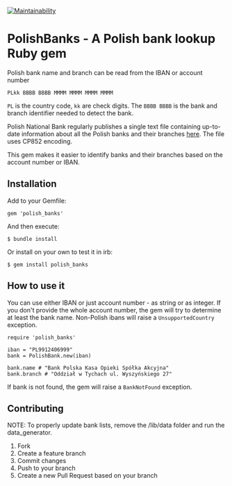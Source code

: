 [![Maintainability](https://api.codeclimate.com/v1/badges/a5433c0ccc67049740e7/maintainability)](https://codeclimate.com/github/mczuchnowski/polish_banks/maintainability)

# PolishBanks - A Polish bank lookup Ruby gem

Polish bank name and branch can be read from the IBAN or account number

`PLkk BBBB BBBB MMMM MMMM MMMM MMMM`

`PL` is the country code, `kk` are check digits. The `BBBB BBBB` is the bank and branch identifier needed to detect the bank.

Polish National Bank regularly publishes a single text file containing up-to-date information about all the Polish banks and their branches [here](https://ewib.nbp.pl/faces/PlainDok?dokNazwa=plewibnra.txt). The file uses CP852 encoding.

This gem makes it easier to identify banks and their branches based on the account number or IBAN.

## Installation

Add to your Gemfile:

    gem 'polish_banks'

And then execute:

    $ bundle install

Or install on your own to test it in irb:

    $ gem install polish_banks

## How to use it

You can use either IBAN or just account number - as string or as integer. If you don't provide the whole account number, the gem will try to determine at least the bank name. Non-Polish ibans will raise a `UnsupportedCountry` exception.

    require 'polish_banks'

    iban = "PL9912406999"
    bank = PolishBank.new(iban)

    bank.name # "Bank Polska Kasa Opieki Spółka Akcyjna"
    bank.branch # "Oddział w Tychach ul. Wyszyńskiego 27"

If bank is not found, the gem will raise a `BankNotFound` exception.

## Contributing

NOTE: To properly update bank lists, remove the /lib/data folder and run the data_generator.

1. Fork
2. Create a feature branch
3. Commit changes
4. Push to your branch
5. Create a new Pull Request based on your branch
